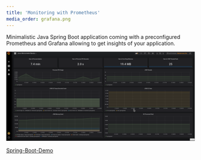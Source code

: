 ```yaml
---
title: 'Monitoring with Prometheus'
media_order: grafana.png
---
```


Minimalistic Java Spring Boot application coming with a preconfigured Prometheus and Grafana allowing to get insights of your application.

![](grafana.png?link&cropResize=400,400)

[Spring-Boot-Demo](https://repo.rootknecht.net/knecht/spring-boot-demo)
